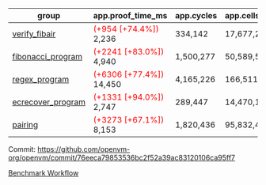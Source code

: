 | group | app.proof_time_ms | app.cycles | app.cells_used | leaf.proof_time_ms | leaf.cycles | leaf.cells_used |
| -- | -- | -- | -- | -- | -- | -- |
| [verify_fibair](https://github.com/openvm-org/openvm/blob/benchmark-results/benchmarks-pr/1565/verify_fibair-76eeca79853536bc2f52a39ac83120106ca95ff7.md) |<span style='color: red'>(+954 [+74.4%])</span> 2,236 |  334,142 |  17,677,298 |- | - | - |
| [fibonacci_program](https://github.com/openvm-org/openvm/blob/benchmark-results/benchmarks-pr/1565/fibonacci-76eeca79853536bc2f52a39ac83120106ca95ff7.md) |<span style='color: red'>(+2241 [+83.0%])</span> 4,940 |  1,500,277 |  50,589,503 |- | - | - |
| [regex_program](https://github.com/openvm-org/openvm/blob/benchmark-results/benchmarks-pr/1565/regex-76eeca79853536bc2f52a39ac83120106ca95ff7.md) |<span style='color: red'>(+6306 [+77.4%])</span> 14,450 |  4,165,226 |  166,511,152 |- | - | - |
| [ecrecover_program](https://github.com/openvm-org/openvm/blob/benchmark-results/benchmarks-pr/1565/ecrecover-76eeca79853536bc2f52a39ac83120106ca95ff7.md) |<span style='color: red'>(+1331 [+94.0%])</span> 2,747 |  289,447 |  14,470,186 |- | - | - |
| [pairing](https://github.com/openvm-org/openvm/blob/benchmark-results/benchmarks-pr/1565/pairing-76eeca79853536bc2f52a39ac83120106ca95ff7.md) |<span style='color: red'>(+3273 [+67.1%])</span> 8,153 |  1,820,436 |  95,832,407 |- | - | - |


Commit: https://github.com/openvm-org/openvm/commit/76eeca79853536bc2f52a39ac83120106ca95ff7

[Benchmark Workflow](https://github.com/openvm-org/openvm/actions/runs/14384033632)
